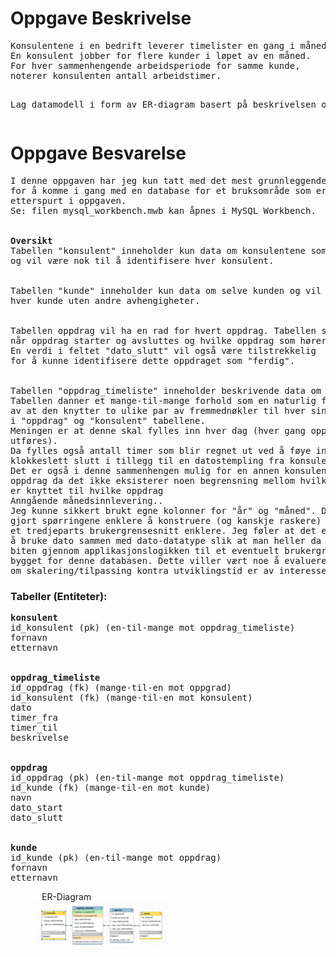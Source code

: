 <h1>Oppgave Beskrivelse</h1>
<pre>
Konsulentene i en bedrift leverer timelister en gang i måneden.
En konsulent jobber for flere kunder i løpet av en måned.
For hver sammenhengende arbeidsperiode for samme kunde,
noterer konsulenten antall arbeidstimer.

Lag datamodell i form av ER-diagram basert på beskrivelsen over."
</pre>

<h1>Oppgave Besvarelse</h1>
<pre>
I denne oppgaven har jeg kun tatt med det mest grunnleggende
for å komme i gang med en database for et bruksområde som er
etterspurt i oppgaven.
Se: filen mysql_workbench.mwb kan åpnes i MySQL Workbench.
<br>
<strong>Oversikt</strong>
Tabellen "konsulent" inneholder kun data om konsulentene som er ansatt
og vil være nok til å identifisere hver konsulent.
<br>
Tabellen "kunde" inneholder kun data om selve kunden og vil også identifisere
hver kunde uten andre avhengigheter.
<br>
Tabellen oppdrag vil ha en rad for hvert oppdrag. Tabellen skal kun vise
når oppdrag starter og avsluttes og hvilke oppdrag som hører til hvilke kunder.
En verdi i feltet "dato_slutt" vil også være tilstrekkelig
for å kunne identifisere dette oppdraget som "ferdig".
<br>
Tabellen "oppdrag_timeliste" inneholder beskrivende data om hvert oppdrag.
Tabellen danner et mange-til-mange forhold som en naturlig følge
av at den knytter to ulike par av fremmednøkler til hver sine respektive primærnøkler
i "oppdrag" og "konsulent" tabellene.
Meningen er at denne skal fylles inn hver dag (hver gang oppdrag for bestemt dag
utføres).
Da fylles også antall timer som blir regnet ut ved å føye inn klokkeslett start og
klokkeslett slutt i tillegg til en datostempling fra konsulenten.
Det er også i denne sammenhengen mulig for en annen konsulent å fortsette på et
oppdrag da det ikke eksisterer noen begrensning mellom hvilke konsulenter som
er knyttet til hvilke oppdrag
Anngående månedsinnlevering..
Jeg kunne sikkert brukt egne kolonner for "år" og "måned". Dette ville
gjort spørringene enklere å konstruere (og kanskje raskere) samt gjort utvikling mot
et tredjeparts brukergrensesnitt enklere. Jeg føler at det er mere hensiktsmessig
å bruke dato sammen med dato-datatype slik at man heller da løseer den månedlige
biten gjennom applikasjonslogikken til et eventuelt brukergrensesnitt som blir
bygget for denne databasen. Dette viller vært noe å evaluere avhengig av
om skalering/tilpassing kontra utviklingstid er av interesse for oppdragsgiver.
</pre>

<h3>Tabeller (Entiteter):</h3>
<pre>
<strong>konsulent</strong>
id_konsulent (pk) (en-til-mange mot oppdrag_timeliste)
fornavn
etternavn
<br>
<strong>oppdrag_timeliste</strong>
id_oppdrag (fk) (mange-til-en mot oppgrad)
id_konsulent (fk) (mange-til-en mot konsulent)
dato
timer_fra
timer_til
beskrivelse
<br>
<strong>oppdrag</strong>
id_oppdrag (pk) (en-til-mange mot oppdrag_timeliste)
id_kunde (fk) (mange-til-en mot kunde)
navn
dato_start
dato_slutt
<br>
<strong>kunde</strong>
id_kunde (pk) (en-til-mange mot oppdrag)
fornavn
etternavn
</pre>

<figure>
    <figcaption style="margin-left: 10px">ER-Diagram</figcaption>
    <img src="screen_shot.png" alt="Image not found" style="width:50%">
</figure>
